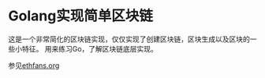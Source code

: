 # Golang实现简单区块链


这是一个非常简化的区块链实现，仅仅实现了创建区块链，区块生成以及区块的一些小特征。
用来练习Go，了解区块链底层实现。

参见[ethfans.org](http://ethfans.org/ajian1984/articles/731)
       
